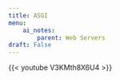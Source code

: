 ```yaml
---
title: ASGI
menu: 
    ai_notes:
        parent: Web Servers
draft: False
---
```


{{< youtube V3KMth8X6U4 >}}
